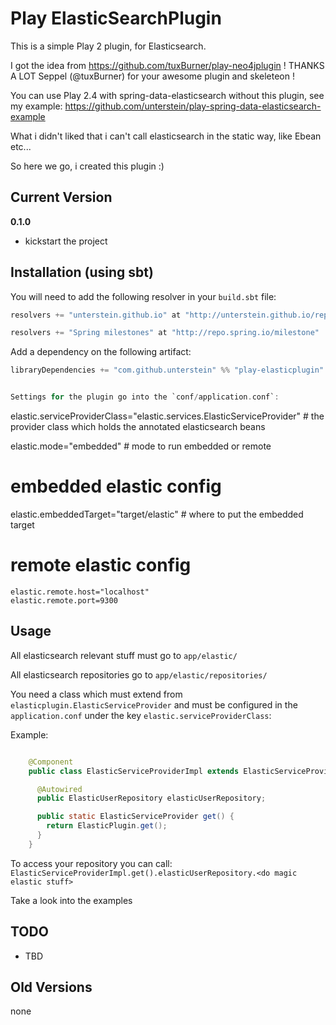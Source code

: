 # Play ElasticSearchPlugin

This is a simple Play 2 plugin, for Elasticsearch.

I got the idea from https://github.com/tuxBurner/play-neo4jplugin ! THANKS A LOT Seppel (@tuxBurner) for your awesome plugin and skeleteon !

You can use Play 2.4 with spring-data-elasticsearch without this plugin, see my example: https://github.com/unterstein/play-spring-data-elasticsearch-example

What i didn't liked that i can't call elasticsearch in the static way, like Ebean etc...

So here we go, i created this plugin :)

## Current Version

**0.1.0**

* kickstart the project


## Installation (using sbt)

You will need to add the following resolver in your `build.sbt` file:

```scala
resolvers += "unterstein.github.io" at "http://unterstein.github.io/repo"

resolvers += "Spring milestones" at "http://repo.spring.io/milestone"
```

Add a dependency on the following artifact:

```scala
libraryDependencies += "com.github.unterstein" %% "play-elasticplugin" % "0.1.0"


Settings for the plugin go into the `conf/application.conf`:

```
elastic.serviceProviderClass="elastic.services.ElasticServiceProvider" # the provider class which holds the annotated elasticsearch beans

elastic.mode="embedded" # mode to run embedded or remote

# embedded elastic config
elastic.embeddedTarget="target/elastic" # where to put the embedded target

# remote elastic config
```
elastic.remote.host="localhost"
elastic.remote.port=9300
```

## Usage

All elasticsearch relevant stuff must go to `app/elastic/`

All elasticsearch repositories go to `app/elastic/repositories/`


You need a class which must extend from `elasticplugin.ElasticServiceProvider` and must be configured in the `application.conf` under the key `elastic.serviceProviderClass`:

Example:
```java

    @Component
    public class ElasticServiceProviderImpl extends ElasticServiceProvider {

      @Autowired
      public ElasticUserRepository elasticUserRepository;

      public static ElasticServiceProvider get() {
        return ElasticPlugin.get();
      }
    }
```

To access your repository you can call: `ElasticServiceProviderImpl.get().elasticUserRepository.<do magic elastic stuff>`


Take a look into the examples


## TODO

* TBD


## Old Versions

none
